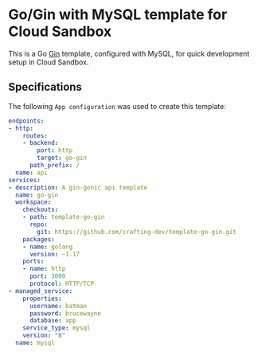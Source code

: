 # Go/Gin with MySQL template for Cloud Sandbox

This is a Go [Gin](https://github.com/gin-gonic/gin) template, configured with MySQL, for quick development setup in Cloud Sandbox.

## Specifications

The following `App configuration` was used to create this template:

```yaml
endpoints:
- http:
    routes:
    - backend:
        port: http
        target: go-gin
      path_prefix: /
  name: api
services:
- description: A gin-gonic api template
  name: go-gin
  workspace:
    checkouts:
    - path: template-go-gin
      repo:
        git: https://github.com/crafting-dev/template-go-gin.git
    packages:
    - name: golang
      version: ~1.17
    ports:
    - name: http
      port: 3000
      protocol: HTTP/TCP
- managed_service:
    properties:
      username: batman
      password: brucewayne
      database: app
    service_type: mysql
    version: "8"
  name: mysql
```